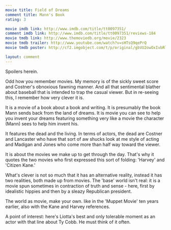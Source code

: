 ```yaml
---
movie title: Field of Dreams
comment title: Mann's Book
rating: 3

movie imdb link: http://www.imdb.com/title/tt0097351/
comment imdb link: http://www.imdb.com/title/tt0097351/reviews-184
movie tmdb link: http://www.themoviedb.org/movie/2323
movie tmdb trailer: http://www.youtube.com/watch?v=sHTsQ9qePrQ
movie tmdb poster: http://cf2.imgobject.com/t/p/original/gbVU2owOxIvbRlwSeTt1P9wg7X6.jpg

layout: comment
---
```


Spoilers herein.

Odd how you remember movies. My memory is of the sickly sweet score and Costner's obnoxious fawning manner. And all that sentimental blather about baseball that is intended to trap the casual viewer. But in re-seeing this, I remember how very clever it is.

It is a movie of a book about a book and writing. It is presumably the book Mann sends back from the land of dreams. It is movie you can see to help you invent your dreams featuring something very like a movie the character (Mann) sees to help him invent his.

It features the dead and the living. In terms of actors, the dead are Costner and Lancaster who have that sort of aw shucks look at me style of acting and Madigan and Jones who come more than half way toward the viewer. 

It is about the movies we make up to get through the day. That's why it quotes the two movies who first expressed this sort of folding: 'Harvey' and 'Citizen Kane.'

What's clever is not so much that it has an alternative reality, instead it has two realities, both made up from movies. The 'base' world isn't real: it is a movie spun sometimes in contraction of truth and sense - here, first by idealistic hippies and then by a sleazy Republican president.

The world as movie, make your own. like in the 'Muppet Movie' ten years earlier, also with the Kane and Harvey references.

A point of interest: here's Liotta's best and only tolerable moment as an actor with that line about Ty Cobb. He must think of it often.